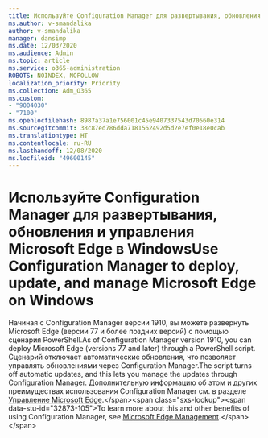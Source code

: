 ```yaml
---
title: Используйте Configuration Manager для развертывания, обновления и управления Microsoft Edge в Windows
ms.author: v-smandalika
author: v-smandalika
manager: dansimp
ms.date: 12/03/2020
ms.audience: Admin
ms.topic: article
ms.service: o365-administration
ROBOTS: NOINDEX, NOFOLLOW
localization_priority: Priority
ms.collection: Adm_O365
ms.custom:
- "9004030"
- "7100"
ms.openlocfilehash: 8987a37a1e756001c45e9407337543d70560e314
ms.sourcegitcommit: 38c87ed786dda7181562492d5d2e7ef0e18e0cab
ms.translationtype: HT
ms.contentlocale: ru-RU
ms.lasthandoff: 12/08/2020
ms.locfileid: "49600145"
---
```

# <a name="use-configuration-manager-to-deploy-update-and-manage-microsoft-edge-on-windows"></a><span data-ttu-id="32873-102">Используйте Configuration Manager для развертывания, обновления и управления Microsoft Edge в Windows</span><span class="sxs-lookup"><span data-stu-id="32873-102">Use Configuration Manager to deploy, update, and manage Microsoft Edge on Windows</span></span>

<span data-ttu-id="32873-103">Начиная с Configuration Manager версии 1910, вы можете развернуть Microsoft Edge (версии 77 и более поздних версий) с помощью сценария PowerShell.</span><span class="sxs-lookup"><span data-stu-id="32873-103">As of Configuration Manager version 1910, you can deploy Microsoft Edge (versions 77 and later) through a PowerShell script.</span></span> <span data-ttu-id="32873-104">Сценарий отключает автоматические обновления, что позволяет управлять обновлениями через Configuration Manager.</span><span class="sxs-lookup"><span data-stu-id="32873-104">The script turns off automatic updates, and this lets you manage the updates through Configuration Manager.</span></span> <span data-ttu-id="32873-105">Дополнительную информацию об этом и других преимуществах использования Configuration Manager см. в разделе [Управление Microsoft Edge](https://docs.microsoft.com/mem/configmgr/apps/deploy-use/deploy-edge??).</span><span class="sxs-lookup"><span data-stu-id="32873-105">To learn more about this and other benefits of using Configuration Manager, see [Microsoft Edge Management](https://docs.microsoft.com/mem/configmgr/apps/deploy-use/deploy-edge??).</span></span>